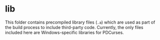 # lib

This folder contains precompiled library files (`.a`) which are used as part of the build process to include third-party code. Currently, the only files included here are Windows-specific libraries for PDCurses.

